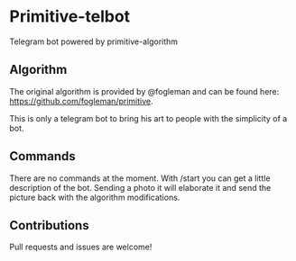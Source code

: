 # Primitive-telbot
Telegram bot powered by primitive-algorithm

## Algorithm
The original algorithm is provided by @fogleman and can be found here: https://github.com/fogleman/primitive.

This is only a telegram bot to bring his art to people with the simplicity of a bot.

## Commands
There are no commands at the moment.
With /start you can get a little description of the bot.
Sending a photo it will elaborate it and send the picture back with the algorithm modifications.

## Contributions
Pull requests and issues are welcome!
